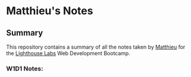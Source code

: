 # Matthieu's Notes

## Summary

This repository contains a summary of all the notes taken by [Matthieu](https://github.com/MeatCow) for the [Lighthouse Labs](https://www.lighthouselabs.ca/) Web Development Bootcamp.

### W1D1 Notes:
